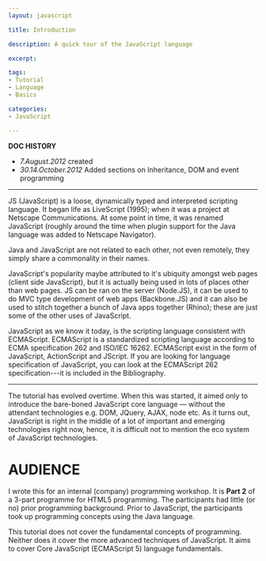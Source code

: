 ```yaml
---
layout: javascript

title: Introduction

description: A quick tour of the JavaScript language

excerpt: 

tags:
- Tutorial
- Language
- Basics

categories:
- JavaScript

---
```



**DOC HISTORY**

- *7.August.2012* created
- *30.14.October.2012* Added sections on Inheritance, DOM and event programming

***

JS (JavaScript) is a loose, dynamically typed and interpreted  scripting language. It began life as LiveScript (1995); when it was a project at Netscape Communications. At some point in time, it was renamed JavaScript (roughly around the time when plugin support for the Java language was added to Netscape Navigator).

Java and JavaScript are not related to each other, not even remotely, they simply share a commonality in their names.

JavaScript's popularity maybe attributed to it's ubiquity amongst web pages (client side JavaScript), but it is actually being used in lots of places other than web pages. JS can be ran on the server (Node.JS), it can be used to do MVC type development of web apps (Backbone.JS) and it can also be used to stitch together a bunch of Java apps together (Rhino); these are just some of the other uses of JavaScript. 

JavaScript as we know it today, is the scripting language consistent with ECMAScript. ECMAScript is a standardized scripting language according to ECMA specification 262 and ISO/IEC 16262. ECMAScript exist in the form of JavaScript, ActionScript and JScript. If you are looking for language specification of JavaScript, you can look at the ECMAScript 262 specification---it is included in the Bibliography.

***

The tutorial has evolved overtime. When this was started, it aimed only to introduce the bare-boned JavaScript core language &mdash; without the attendant technologies e.g. DOM, JQuery, AJAX, node  etc. As it turns out, JavaScript is right in the middle of a lot of important and emerging technologies right now, hence, it is difficult not to mention the eco system of JavaScript technologies.

# AUDIENCE

I wrote this for an internal (company) programming workshop. It is **Part 2** of a 3-part programme for HTML5 programming. The participants had little (or no) prior programming background. Prior to JavaScript, the participants took up programming concepts using the Java language. 

This tutorial does not cover the fundamental concepts of programming. Neither does it cover the more advanced techniques of JavaScript. It aims to cover Core JavaScript (ECMAScript 5) language fundamentals. 


